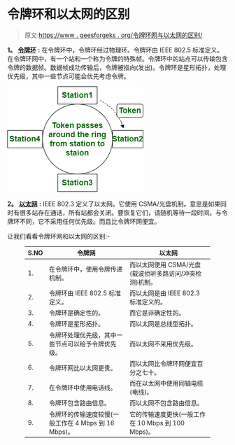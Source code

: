 # 令牌环和以太网的区别

> 原文:[https://www . geesforgeks . org/令牌环网与以太网的区别/](https://www.geeksforgeeks.org/difference-between-token-ring-and-ethernet/)

**1。** [**令牌环**](https://www.geeksforgeeks.org/token-ring-frame-format/) **:**
在令牌环中，令牌环经过物理环。令牌环由 IEEE 802.5 标准定义。在令牌环网中，有一个站和一个称为令牌的特殊帧。令牌环中的站点可以传输包含令牌的数据帧。数据帧成功传输后，令牌被指向(发出)。令牌环是星形拓扑，处理优先级，其中一些节点可能会优先考虑令牌。

![](img/ea35210d2cb8efaa20be2bd60cee26c9.png)

**2。** [**以太网**](https://www.geeksforgeeks.org/local-area-network-lan-technologies/) **:**
IEEE 802.3 定义了以太网。它使用 CSMA/光盘机制。意思是如果同时有很多站存在通话，所有站都会关闭。要恢复它们，请随机等待一段时间。与令牌环不同，它不采用任何优先级。而且比令牌环网便宜。

让我们看看令牌环网和以太网的区别:-

<figure class="table">

| S.NO | 令牌网 | 以太网 |
| --- | --- | --- |
| 1. | 在令牌环中，使用令牌传递机制。 | 而以太网使用 CSMA/光盘(载波侦听多路访问/冲突检测)机制。 |
| 2. | 令牌环由 IEEE 802.5 标准定义。 | 而以太网是由 IEEE 802.3 标准定义的。 |
| 3. | 令牌环是确定性的。 | 而它是非确定性的。 |
| 4. | 令牌环是星形拓扑。 | 而以太网是总线型拓扑。 |
| 5. | 令牌环处理优先级，其中一些节点可以给予令牌优先级。 | 而以太网不采用优先级。 |
| 6. | 令牌环网比以太网更贵。 | 而以太网比令牌环网便宜百分之七十。 |
| 7. | 在令牌环中使用电话线。 | 而在以太网中使用同轴电缆(电线)。 |
| 8. | 令牌环包含路由信息。 | 而以太网不包含路由信息。 |
| 9. | 令牌环的传输速度较慢(一般工作在 4 Mbps 到 16 Mbps)。 | 它的传输速度更快(一般工作在 10 Mbps 到 100 Mbps)。 |

</figure>
